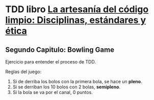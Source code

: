 # TDD libro [La artesanía del código limpio: Disciplinas, estándares y ética](https://www.amazon.com/-/es/Robert-C-Martin/dp/8441544999/ref=sr_1_1?__mk_es_US=%C3%85M%C3%85%C5%BD%C3%95%C3%91&crid=3TLKMGCNEV9YB&keywords=artesania+del+codigo+limpio&qid=1659231334&sprefix=artesania+del+codico+limpio%2Caps%2C209&sr=8-1)


## Segundo Capitulo: Bowling Game

Ejercicio para entender el proceso de TDD.

Reglas del juego:

1. Si de derriba los bolos con la primera bola, se hace un **pleno**.
2. Si se derriban los 10 bolos con 2 bolas, **semipleno**.
3. Si la bola se va por el canal, 0 puntos.

